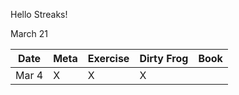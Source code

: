 Hello Streaks!


March 21

| Date   | Meta | Exercise | Dirty Frog | Book |
| ---    | ---  | ---      | ---        | ---  |
| Mar 4  |  X   | X        | X          |      |
